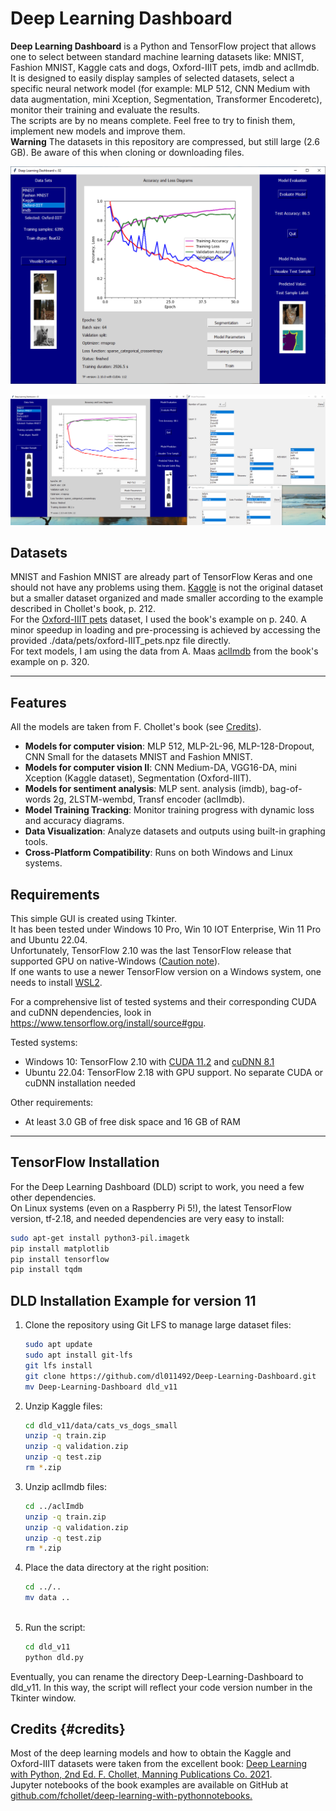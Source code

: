 # Deep Learning Dashboard

**Deep Learning Dashboard** is a Python and TensorFlow project that allows one to select between standard machine learning
datasets like: MNIST, Fashion MNIST, Kaggle cats and dogs, Oxford-IIIT pets, imdb and aclImdb.  
It is designed to easily display samples of selected datasets, select a specific neural network model (for example: MLP 512,
CNN Medium with data augmentation, mini Xception, Segmentation, Transformer Encoderetc), monitor their training and
evaluate the results.  
The scripts are by no means complete. Feel free to try to finish them, implement new models and improve them.  
**Warning** The datasets in this repository are compressed, but still large (2.6 GB). Be aware of this when cloning or
downloading files.

![Deep learning dashboard example 1](https://github.com/dl011492/Deep-Learning-Dashboard/blob/main/figures/dld_v02.png)

![Deep learning dashboard example 2](https://github.com/dl011492/Deep-Learning-Dashboard/blob/main/figures/dld_v02_b.png)

## Datasets
MNIST and Fashion MNIST are already part of TensorFlow Keras and one should not have any problems using them.
[Kaggle](https://www.kaggle.com/datasets/tongpython/cat-and-dog) is not the original dataset but a smaller dataset organized
and made smaller according to the example described in Chollet's book, p. 212.  
For the [Oxford-IIIT pets](https://www.robots.ox.ac.uk/~vgg/data/pets/) dataset, I used the book's example on p. 240. A minor speedup
in loading and pre-processing is achieved by accessing the provided ./data/pets/oxford-IIIT_pets.npz file directly.  
For text models, I am using the data from A. Maas [aclImdb](https://ai.stanford.edu/~amaas/data/sentiment/aclImdb_v1.tar.gz) from the
book's example on p.  320.

---

## Features
All the models are taken from F. Chollet's book (see [Credits](#credits)).
- **Models for computer vision**: MLP 512, MLP-2L-96, MLP-128-Dropout, CNN Small for the datasets MNIST and Fashion MNIST.
- **Models for computer vision II**: CNN Medium-DA, VGG16-DA, mini Xception (Kaggle dataset), Segmentation (Oxford-IIIT).
- **Models for sentiment analysis**: MLP sent. analysis (imdb), bag-of-words 2g, 2LSTM-wembd, Transf encoder (aclImdb).
- **Model Training Tracking**: Monitor training progress with dynamic loss and accuracy diagrams.
- **Data Visualization**: Analyze datasets and outputs using built-in graphing tools.
- **Cross-Platform Compatibility**: Runs on both Windows and Linux systems.

## Requirements
This simple GUI is created using Tkinter.  
It has been tested under Windows 10 Pro, Win 10 IOT Enterprise, Win 11 Pro and Ubuntu 22.04.  
Unfortunately, TensorFlow 2.10 was the last TensorFlow release that supported GPU on native-Windows 
([Caution note](https://www.tensorflow.org/install/pip#windows-native)).     
If one wants to use a newer TensorFlow version on a Windows system, one needs to install
[WSL2](https://www.tensorflow.org/install/pip#windows-wsl2).  
 
For a comprehensive list of tested systems and their corresponding CUDA and cuDNN dependencies, look in
https://www.tensorflow.org/install/source#gpu.

Tested systems:  
- Windows 10: TensorFlow 2.10 with [CUDA 11.2](https://developer.nvidia.com/cuda-11.2.0-download-archive) and 
  [cuDNN 8.1](https://developer.nvidia.com/rdp/cudnn-archive)
- Ubuntu 22.04: TensorFlow 2.18 with GPU support. No separate CUDA or cuDNN installation needed

Other requirements:
- At least 3.0 GB of free disk space and 16 GB of RAM

---

## TensorFlow Installation
For the Deep Learning Dashboard (DLD) script to work, you need a few other dependencies.  
On Linux systems (even on a Raspberry Pi 5!), the latest TensorFlow version, tf-2.18, and needed dependencies are very easy to install:

```bash
sudo apt-get install python3-pil.imagetk
pip install matplotlib
pip install tensorflow
pip install tqdm
```

## DLD Installation Example for version 11

1. Clone the repository using Git LFS to manage large dataset files:
   ```bash
   sudo apt update
   sudo apt install git-lfs
   git lfs install
   git clone https://github.com/dl011492/Deep-Learning-Dashboard.git
   mv Deep-Learning-Dashboard dld_v11 

2. Unzip Kaggle files:
   ```bash
   cd dld_v11/data/cats_vs_dogs_small
   unzip -q train.zip
   unzip -q validation.zip
   unzip -q test.zip
   rm *.zip 

3. Unzip aclImdb files:
   ```bash
   cd ../aclImdb
   unzip -q train.zip
   unzip -q validation.zip
   unzip -q test.zip  
   rm *.zip 

4. Place the data directory at the right position:
   ```bash
   cd ../..
   mv data .. 
 
5. Run the script:
   ```bash
   cd dld_v11
   python dld.py 

Eventually, you can rename the directory Deep-Learning-Dashboard to dld_v11. In this way, the
script will reflect your code version number in the Tkinter window.

## Credits {#credits}
Most of the deep learning models and how to obtain the Kaggle and Oxford-IIIT datasets were taken from
the excellent book:
[Deep Learning with Python, 2nd Ed. F. Chollet, Manning Publications Co. 2021](https://www.manning.com/books/deep-learning-with-python-second-edition).  
Jupyter notebooks of the book examples are available on GitHub at
[github.com/fchollet/deep-learning-with-pythonnotebooks.](https://github.com/fchollet/deep-learning-with-python-notebooks)
